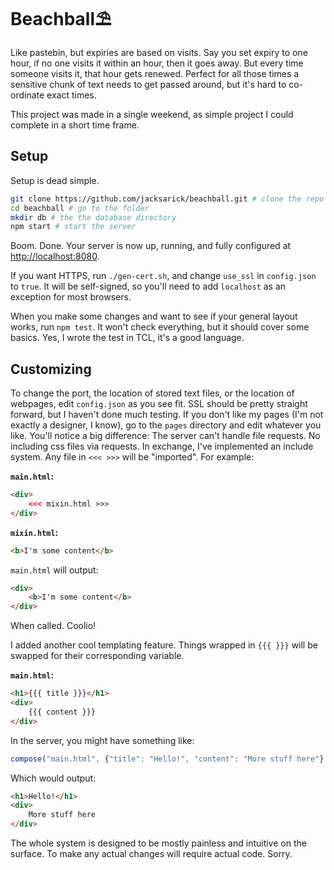 # Beachball⛱

Like pastebin, but expiries are based on visits. Say you set expiry to one hour, if no one visits it within an hour, then it goes away. But every time someone visits it, that hour gets renewed. Perfect for all those times a sensitive chunk of text needs to get passed around, but it's hard to co-ordinate exact times.

This project was made in a single weekend, as simple project I could complete in a short time frame.

## Setup

Setup is dead simple.

```bash
git clone https://github.com/jacksarick/beachball.git # clone the repo
cd beachball # go to the folder
mkdir db # the the database directory
npm start # start the server
```

Boom. Done. Your server is now up, running, and fully configured at <http://localhost:8080>.

If you want HTTPS, run `./gen-cert.sh`, and change `use_ssl` in `config.json` to `true`. It will be self-signed, so you'll need to add `localhost` as an exception for most browsers.

When you make some changes and want to see if your general layout works, run `npm test`. It won't check everything, but it should cover some basics. Yes, I wrote the test in TCL, it's a good language.

## Customizing
To change the port, the location of stored text files, or the location of webpages, edit `config.json` as you see fit. SSL should be pretty straight forward, but I haven't done much testing. If you don't like my pages (I'm not exactly a designer, I know), go to the `pages` directory and edit whatever you like. You'll notice a big difference: The server can't handle file requests. No including css files via requests. In exchange, I've implemented an include system. Any file in `<<< >>>` will be "imported". For example:

**`main.html`:**

```html
<div>
	<<< mixin.html >>>
</div>
```

**`mixin.html`:**

```html
<b>I'm some content</b>
```

`main.html` will output:

```html
<div>
	<b>I'm some content</b>
</div>
```

When called. Coolio!

I added another cool templating feature. Things wrapped in `{{{ }}}` will be swapped for their corresponding variable.

**`main.html`:**

```html
<h1>{{{ title }}}</h1>
<div>
	{{{ content }}}
</div>
```

In the server, you might have something like:

```javascript
compose("main.html", {"title": "Hello!", "content": "More stuff here"}
```

Which would output:

```html
<h1>Hello!</h1>
<div>
	More stuff here
</div>
```

The whole system is designed to be mostly painless and intuitive on the surface. To make any actual changes will require actual code. Sorry. 
